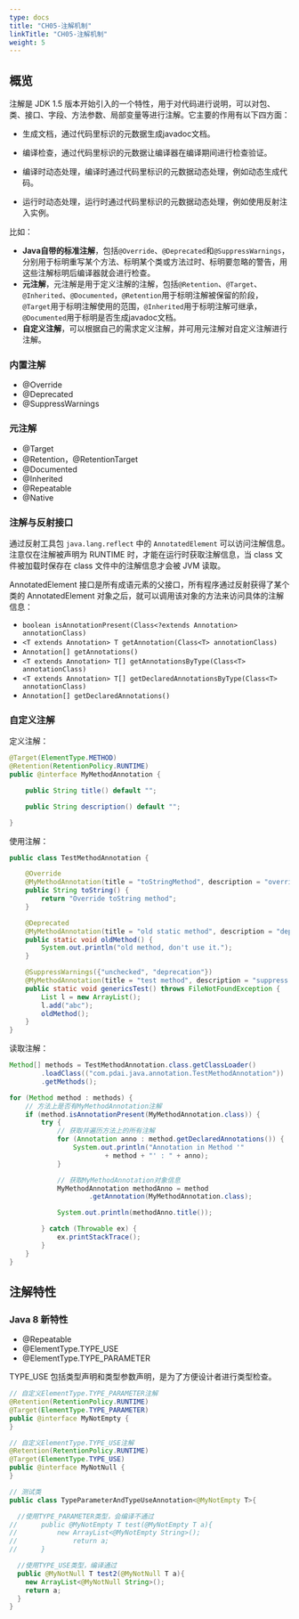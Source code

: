 ```yaml
---
type: docs
title: "CH05-注解机制"
linkTitle: "CH05-注解机制"
weight: 5
---
```


## 概览

注解是 JDK 1.5 版本开始引入的一个特性，用于对代码进行说明，可以对包、类、接口、字段、方法参数、局部变量等进行注解。它主要的作用有以下四方面：

- 生成文档，通过代码里标识的元数据生成javadoc文档。

- 编译检查，通过代码里标识的元数据让编译器在编译期间进行检查验证。

- 编译时动态处理，编译时通过代码里标识的元数据动态处理，例如动态生成代码。

- 运行时动态处理，运行时通过代码里标识的元数据动态处理，例如使用反射注入实例。

比如：

- **Java自带的标准注解**，包括`@Override`、`@Deprecated`和`@SuppressWarnings`，分别用于标明重写某个方法、标明某个类或方法过时、标明要忽略的警告，用这些注解标明后编译器就会进行检查。
- **元注解**，元注解是用于定义注解的注解，包括`@Retention`、`@Target`、`@Inherited`、`@Documented`，`@Retention`用于标明注解被保留的阶段，`@Target`用于标明注解使用的范围，`@Inherited`用于标明注解可继承，`@Documented`用于标明是否生成javadoc文档。
- **自定义注解**，可以根据自己的需求定义注解，并可用元注解对自定义注解进行注解。

### 内置注解

- @Override
- @Deprecated
- @SuppressWarnings

### 元注解

- @Target
- @Retention，@RetentionTarget
- @Documented
- @Inherited
- @Repeatable
- @Native

### 注解与反射接口

通过反射工具包 `java.lang.reflect` 中的 `AnnotatedElement` 可以访问注解信息。注意仅在注解被声明为 RUNTIME 时，才能在运行时获取注解信息，当 class 文件被加载时保存在 class 文件中的注解信息才会被 JVM 读取。

AnnotatedElement 接口是所有成语元素的父接口，所有程序通过反射获得了某个类的 AnnotatedElement 对象之后，就可以调用该对象的方法来访问具体的注解信息：

- `boolean isAnnotationPresent(Class<?extends Annotation> annotationClass)`
- `<T extends Annotation> T getAnnotation(Class<T> annotationClass)`
- `Annotation[] getAnnotations()`
- `<T extends Annotation> T[] getAnnotationsByType(Class<T> annotationClass)`
- `<T extends Annotation> T[] getDeclaredAnnotationsByType(Class<T> annotationClass)`
- `Annotation[] getDeclaredAnnotations()`

### 自定义注解

定义注解：

```java
@Target(ElementType.METHOD)
@Retention(RetentionPolicy.RUNTIME)
public @interface MyMethodAnnotation {

    public String title() default "";

    public String description() default "";

}
```

使用注解：

```java
public class TestMethodAnnotation {

    @Override
    @MyMethodAnnotation(title = "toStringMethod", description = "override toString method")
    public String toString() {
        return "Override toString method";
    }

    @Deprecated
    @MyMethodAnnotation(title = "old static method", description = "deprecated old static method")
    public static void oldMethod() {
        System.out.println("old method, don't use it.");
    }

    @SuppressWarnings({"unchecked", "deprecation"})
    @MyMethodAnnotation(title = "test method", description = "suppress warning static method")
    public static void genericsTest() throws FileNotFoundException {
        List l = new ArrayList();
        l.add("abc");
        oldMethod();
    }
}
```

读取注解：

```java
Method[] methods = TestMethodAnnotation.class.getClassLoader()
        .loadClass(("com.pdai.java.annotation.TestMethodAnnotation"))
        .getMethods();

for (Method method : methods) {
    // 方法上是否有MyMethodAnnotation注解
    if (method.isAnnotationPresent(MyMethodAnnotation.class)) {
        try {
            // 获取并遍历方法上的所有注解
            for (Annotation anno : method.getDeclaredAnnotations()) {
                System.out.println("Annotation in Method '"
                        + method + "' : " + anno);
            }

            // 获取MyMethodAnnotation对象信息
            MyMethodAnnotation methodAnno = method
                    .getAnnotation(MyMethodAnnotation.class);

            System.out.println(methodAnno.title());

        } catch (Throwable ex) {
            ex.printStackTrace();
        }
    }
}
```

## 注解特性

### Java 8 新特性

- @Repeatable
- @ElementType.TYPE_USE
- @ElementType.TYPE_PARAMETER

TYPE_USE 包括类型声明和类型参数声明，是为了方便设计者进行类型检查。

```java
// 自定义ElementType.TYPE_PARAMETER注解
@Retention(RetentionPolicy.RUNTIME)
@Target(ElementType.TYPE_PARAMETER)
public @interface MyNotEmpty {
}

// 自定义ElementType.TYPE_USE注解
@Retention(RetentionPolicy.RUNTIME)
@Target(ElementType.TYPE_USE)
public @interface MyNotNull {
}

// 测试类
public class TypeParameterAndTypeUseAnnotation<@MyNotEmpty T>{

  //使用TYPE_PARAMETER类型，会编译不通过
//		public @MyNotEmpty T test(@MyNotEmpty T a){
//			new ArrayList<@MyNotEmpty String>();
//				return a;
//		}

  //使用TYPE_USE类型，编译通过
  public @MyNotNull T test2(@MyNotNull T a){
    new ArrayList<@MyNotNull String>();
    return a;
  }
}
```



